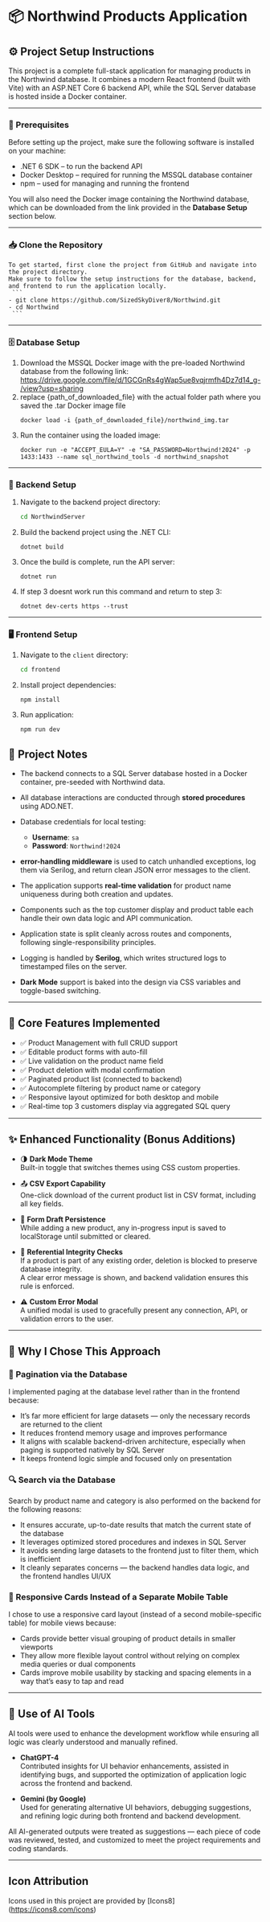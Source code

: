 # 📦 Northwind Products Application

## ⚙️ Project Setup Instructions

This project is a complete full-stack application for managing products in the Northwind database. It combines a modern React frontend (built with Vite) with an ASP.NET Core 6 backend API, while the SQL Server database is hosted inside a Docker container.

---

### 🧰 Prerequisites

Before setting up the project, make sure the following software is installed on your machine:

- .NET 6 SDK – to run the backend API
- Docker Desktop – required for running the MSSQL database container
- npm – used for managing and running the frontend

You will also need the Docker image containing the Northwind database, which can be downloaded from the link provided in the **Database Setup** section below.

---
### 📥 Clone the Repository
    To get started, first clone the project from GitHub and navigate into the project directory.
    Make sure to follow the setup instructions for the database, backend, and frontend to run the application locally.
     ```
    - git clone https://github.com/SizedSkyDiver8/Northwind.git
    - cd Northwind
     ```

---

### 🗄️ Database Setup

1. Download the MSSQL Docker image with the pre-loaded Northwind database from the following link:  
     https://drive.google.com/file/d/1GCGnRs4gWap5ue8vqjrmfh4Dz7d14_g-/view?usp=sharing
  2. replace {path_of_downloaded_file} with the actual folder path where you saved the .tar Docker image file
     ```
     docker load -i {path_of_downloaded_file}/northwind_img.tar
     ```
  3. Run the container using the loaded image:
     ```
     docker run -e "ACCEPT_EULA=Y" -e "SA_PASSWORD=Northwind!2024" -p 1433:1433 --name sql_northwind_tools -d northwind_snapshot
     ```
---

### 🔧 Backend Setup

1. Navigate to the backend project directory:
   ```sh
   cd NorthwindServer
    ```
2. Build the backend project using the .NET CLI:
    ```
   dotnet build
   ```
3. Once the build is complete, run the API server:
    ```
   dotnet run
    ```   
4. If step 3 doesnt work run this command and return to step 3:
    ```
   dotnet dev-certs https --trust
    ```
---

### 🖥️ Frontend Setup

1. Navigate to the `client` directory:
   ```sh
   cd frontend
   ```
2. Install project dependencies:
   ```
   npm install
   ```
3. Run application:
   ```
   npm run dev
   ```
   

## 🧠 Project Notes

- The backend connects to a SQL Server database hosted in a Docker container, pre-seeded with Northwind data.
- All database interactions are conducted through **stored procedures** using ADO.NET.
- Database credentials for local testing:
  - **Username**: `sa`
  - **Password**: `Northwind!2024`
    
- **error-handling middleware** is used to catch unhandled exceptions, log them via Serilog, and return clean JSON error messages to the client.
- The application supports **real-time validation** for product name uniqueness during both creation and updates.
- Components such as the top customer display and product table each handle their own data logic and API communication.
- Application state is split cleanly across routes and components, following single-responsibility principles.
- Logging is handled by **Serilog**, which writes structured logs to timestamped files on the server.
- **Dark Mode** support is baked into the design via CSS variables and toggle-based switching.

---

## 🧩 Core Features Implemented

- ✅ Product Management with full CRUD support
- ✅ Editable product forms with auto-fill
- ✅ Live validation on the product name field
- ✅ Product deletion with modal confirmation
- ✅ Paginated product list (connected to backend)
- ✅ Autocomplete filtering by product name or category
- ✅ Responsive layout optimized for both desktop and mobile
- ✅ Real-time top 3 customers display via aggregated SQL query

---

## ✨ Enhanced Functionality (Bonus Additions)

- 🌗 **Dark Mode Theme**  
  Built-in toggle that switches themes using CSS custom properties.

- 📤 **CSV Export Capability**  
  One-click download of the current product list in CSV format, including all key fields.

- 💾 **Form Draft Persistence**  
  While adding a new product, any in-progress input is saved to localStorage until submitted or cleared.

- 🛑 **Referential Integrity Checks**  
  If a product is part of any existing order, deletion is blocked to preserve database integrity.  
  A clear error message is shown, and backend validation ensures this rule is enforced.

- ⚠️ **Custom Error Modal**  
  A unified modal is used to gracefully present any connection, API, or validation errors to the user.

---

## 🧭 Why I Chose This Approach

### 📄 Pagination via the Database
I implemented paging at the database level rather than in the frontend because:
- It’s far more efficient for large datasets — only the necessary records are returned to the client
- It reduces frontend memory usage and improves performance
- It aligns with scalable backend-driven architecture, especially when paging is supported natively by SQL Server
- It keeps frontend logic simple and focused only on presentation

### 🔍 Search via the Database
Search by product name and category is also performed on the backend for the following reasons:
- It ensures accurate, up-to-date results that match the current state of the database
- It leverages optimized stored procedures and indexes in SQL Server
- It avoids sending large datasets to the frontend just to filter them, which is inefficient
- It cleanly separates concerns — the backend handles data logic, and the frontend handles UI/UX

### 🧱 Responsive Cards Instead of a Separate Mobile Table
I chose to use a responsive card layout (instead of a second mobile-specific table) for mobile views because:
- Cards provide better visual grouping of product details in smaller viewports
- They allow more flexible layout control without relying on complex media queries or dual components
- Cards improve mobile usability by stacking and spacing elements in a way that’s easy to tap and read

---

## 🤖 Use of AI Tools

AI tools were used to enhance the development workflow while ensuring all logic was clearly understood and manually refined.

- **ChatGPT-4**  
  Contributed insights for UI behavior enhancements, assisted in identifying bugs, and supported the optimization of application logic across the frontend and backend.

- **Gemini (by Google)**  
  Used for generating alternative UI behaviors, debugging suggestions, and refining logic during both frontend and backend development.

All AI-generated outputs were treated as suggestions — each piece of code was reviewed, tested, and customized to meet the project requirements and coding standards.

---

## Icon Attribution

Icons used in this project are provided by [Icons8] (https://icons8.com/icons)

